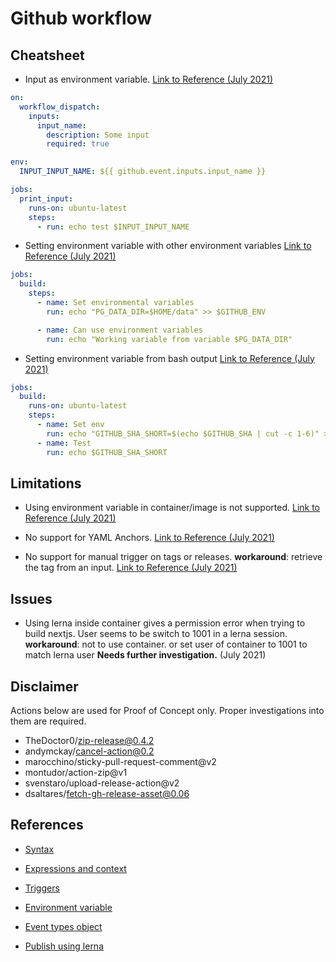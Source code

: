# Github workflow

## Cheatsheet

- Input as environment variable. [Link to Reference (July 2021)](https://github.community/t/can-workflow-dispatch-inputs-be-enhanced-to-set-input-environmental-variables/125130)

```yml
on:
  workflow_dispatch:
    inputs:
      input_name:
        description: Some input
        required: true

env:
  INPUT_INPUT_NAME: ${{ github.event.inputs.input_name }}

jobs:
  print_input:
    runs-on: ubuntu-latest
    steps:
      - run: echo test $INPUT_INPUT_NAME
```

- Setting environment variable with other environment variables [Link to Reference (July 2021)](https://brandur.org/fragments/github-actions-env-vars-in-env-vars)

```yml
jobs:
  build:
    steps:
      - name: Set environmental variables
        run: echo "PG_DATA_DIR=$HOME/data" >> $GITHUB_ENV

      - name: Can use environment variables
        run: echo "Working variable from variable $PG_DATA_DIR"
```

- Setting environment variable from bash output [Link to Reference (July 2021)](https://stackoverflow.com/questions/57968497/how-do-i-set-an-env-var-with-a-bash-expression-in-github-actions)

```yml
jobs:
  build:
    runs-on: ubuntu-latest
    steps:
      - name: Set env
        run: echo "GITHUB_SHA_SHORT=$(echo $GITHUB_SHA | cut -c 1-6)" >> $GITHUB_ENV
      - name: Test
        run: echo $GITHUB_SHA_SHORT
```

## Limitations

- Using environment variable in container/image is not supported. [Link to Reference (July 2021)](https://github.community/t/how-to-use-env-with-container-image/17252)

- No support for YAML Anchors. [Link to Reference (July 2021)](https://github.com/actions/runner/issues/1182)

- No support for manual trigger on tags or releases. **workaround**: retrieve the tag from an input. [Link to Reference (July 2021)](https://github.community/t/select-tag-release-when-running-workflow-dispatch/132970)

## Issues

- Using lerna inside container gives a permission error when trying to build nextjs. User seems to be switch to 1001 in a lerna session. **workaround**: not to use container. or set user of container to 1001 to match lerna user **Needs further investigation.** (July 2021)

## Disclaimer

Actions below are used for Proof of Concept only. Proper investigations into them are required.

- TheDoctor0/zip-release@0.4.2
- andymckay/cancel-action@0.2
- marocchino/sticky-pull-request-comment@v2
- montudor/action-zip@v1
- svenstaro/upload-release-action@v2
- dsaltares/fetch-gh-release-asset@0.06

## References

- [Syntax](https://docs.github.com/en/actions/reference/workflow-syntax-for-github-actions)

- [Expressions and context](https://docs.github.com/en/actions/reference/context-and-expression-syntax-for-github-actions)

- [Triggers](https://docs.github.com/en/actions/reference/events-that-trigger-workflows)

- [Environment variable](https://docs.github.com/en/actions/reference/environment-variables)

- [Event types object](https://docs.github.com/en/developers/webhooks-and-events/events/github-event-types)

- [Publish using lerna](https://github.com/azu/lerna-monorepo-github-actions-release/blob/master/.github/workflows/publish.yml)
